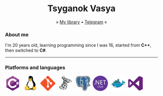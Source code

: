 <h1 align="center">Tsyganok Vasya</h1>

<p align="center">
  »
  <a href="https://www.livelib.ru/reader/ReZuCoS">My library</a>
  •
  <a href="https://t.me/ReZuCoS">Telegram</a>
  «
</p>

<h3>About me</h3>

<p>
  I'm 20 years old, learning programming since I
  was 16, started from <b>C++</b>, then switched to <b>C#</b>.
</p>

---

<h3>Platforms and languages</h3>
<div>
  <img src="https://github.com/devicons/devicon/blob/master/icons/csharp/csharp-original.svg" title="C#" width="50" height="50"/>&nbsp;
  <img src="https://github.com/devicons/devicon/blob/master/icons/linux/linux-original.svg" title="Linux" width="50" height="50"/>&nbsp;
  <img src="https://github.com/devicons/devicon/blob/master/icons/git/git-original.svg" title="Git" width="50" height="50"/>&nbsp;
  <img src="https://github.com/devicons/devicon/blob/master/icons/microsoftsqlserver/microsoftsqlserver-plain.svg" title="SQL Server" width="50" height="50"/>&nbsp;
  <img src="https://github.com/devicons/devicon/blob/master/icons/postgresql/postgresql-original.svg" title="PostgreSQL" width="50" height="50"/>&nbsp;
  <img src="https://github.com/devicons/devicon/blob/master/icons/dotnetcore/dotnetcore-original.svg" title=".NET Core" width="50" height="50"/>&nbsp;
  <img src="https://github.com/devicons/devicon/blob/master/icons/docker/docker-original.svg" title="Docker" width="50" height="50"/>&nbsp;
  <img src="https://github.com/devicons/devicon/blob/master/icons/visualstudio/visualstudio-plain.svg" title="Visual Studio" width="50" height="50"/>&nbsp;
</div>
